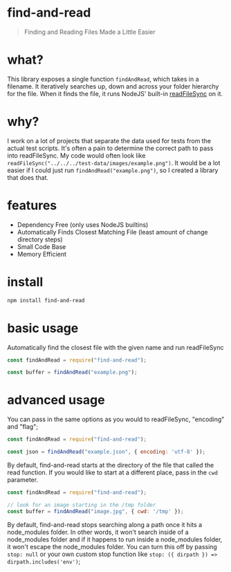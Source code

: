 # find-and-read
> Finding and Reading Files Made a Little Easier

# what?
This library exposes a single function `findAndRead`, which takes in a filename.
It iteratively searches up, down and across your folder hierarchy for the file.
When it finds the file, it runs NodeJS' built-in [readFileSync](https://nodejs.org/api/fs.html#fs_fs_readfilesync_path_options) on it.

# why?
I work on a lot of projects that separate the data used for tests from the actual test scripts. It's often a pain to determine the correct path to pass into readFileSync. 
My code would often look like `readFileSync("../../../test-data/images/example.png")`.
It would be a lot easier if I could just run `findAndRead("example.png")`, so I created a library that does that.

# features
- Dependency Free (only uses NodeJS builtins)
- Automatically Finds Closest Matching File (least amount of change directory steps)
- Small Code Base
- Memory Efficient

# install
```bash
npm install find-and-read
```

# basic usage
Automatically find the closest file with the given name and run readFileSync
```javascript
const findAndRead = require("find-and-read");

const buffer = findAndRead("example.png");
```

# advanced usage
You can pass in the same options as you would to readFileSync, "encoding" and "flag";
```js
const findAndRead = require("find-and-read");

const json = findAndRead("example.json", { encoding: 'utf-8' });
```

By default, find-and-read starts at the directory of the file that called the read function.
If you would like to start at a different place, pass in the `cwd` parameter.
```js
const findAndRead = require("find-and-read");

// look for an image starting in the /tmp folder
const buffer = findAndRead("image.jpg", { cwd: '/tmp' });
```

By default, find-and-read stops searching along a path once it hits a node_modules folder.
In other words, it won't search inside of a node_modules folder and if it happens to run inside a node_modules folder, it won't escape the node_modules folder.  You can turn 
this off by passing `stop: null` or your own custom stop function like `stop: ({ dirpath }) => dirpath.includes('env')`;
